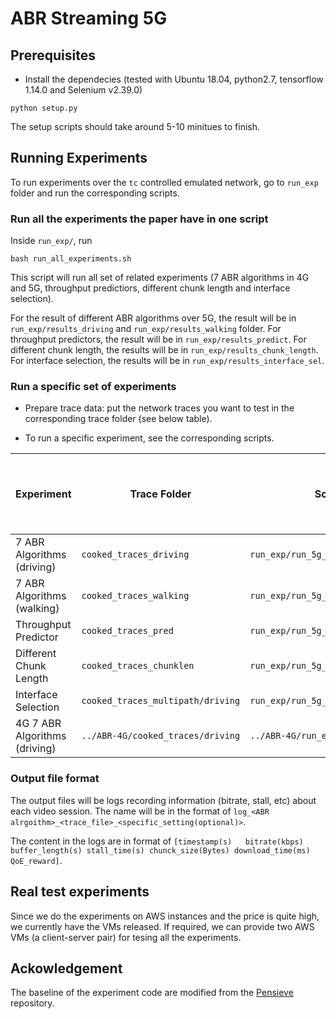 # ABR Streaming 5G


## Prerequisites 
* Install the dependecies (tested with Ubuntu 18.04, python2.7, tensorflow 1.14.0 and Selenium v2.39.0)
```
python setup.py
```

The setup scripts should take around 5-10 minitues to finish. 

## Running Experiments

To run experiments over the `tc` controlled emulated network, go to `run_exp` folder and run the corresponding scripts.

### Run all the experiments the paper have in one script

Inside `run_exp/`, run
```
bash run_all_experiments.sh
```

This script will run all set of related experiments (7 ABR algorithms in 4G and 5G, throughput predictiors, different chunk length and interface selection).

For the result of different ABR algorithms over 5G, the result will be in `run_exp/results_driving` and `run_exp/results_walking` folder. For throughput predictors, the result will be in `run_exp/results_predict`. For different chunk length, the results will be in `run_exp/results_chunk_length`. For interface selection, the results will be in `run_exp/results_interface_sel`.

### Run a specific set of experiments

- Prepare trace data: put the network traces you want to test in the corresponding trace folder (see below table).

- To run a specific experiment, see the corresponding scripts.


| Experiment  | Trace Folder | Script | Output Directory | Expected Finish Time (Hours) | Expected Finish Time - Sampled Set (Hours) |
| ----------- | ----------- | ----------- | ----------- | ----------- | ----------- |
| 7 ABR Algorithms (driving)   | `cooked_traces_driving`  |  `run_exp/run_5g_driving.sh`  |  `run_exp/results_driving`| 19 | 5.5 |
| 7 ABR Algorithms (walking)   | `cooked_traces_walking`  | `run_exp/run_5g_driving.sh`    |  `run_exp/results_walking`| 31 | 1.5 |
| Throughput Predictor   | `cooked_traces_pred`  | `run_exp/run_5g_predict.sh`    |  `run_exp/results_predict`| 1 | 1 |
| Different Chunk Length   | `cooked_traces_chunklen`  | `run_exp/run_5g_chunklen.sh`    |  `run_exp/results_chunklen`| 5 | 1 |
| Interface Selection   | `cooked_traces_multipath/driving`  | `run_exp/run_5g_interface_sel.sh`    |  `run_exp/results_interface_sel`| 5 | 2 |
| 4G 7 ABR Algorithms (driving)   | `../ABR-4G/cooked_traces/driving`  | `../ABR-4G/run_exp/run_4g.sh`    |  `../ABR-4G/run_exp/results_driving`| 27 | 1.5 |


### Output file format
The output files will be logs recording information (bitrate, stall, etc) about each video session. The name will be in the format of `log_<ABR alrgoithm>_<trace_file>_<specific_setting(optional)>`. 

The content in the logs are in format of `[timestamp(s)   bitrate(kbps) buffer_length(s) stall_time(s) chunck_size(Bytes) download_time(ms) QoE_reward]`.

## Real test experiments

Since we do the experiments on AWS instances and the price is quite high, we currently have the VMs released. If required, we can provide two AWS VMs (a client-server pair) for tesing all the experiments.



## Ackowledgement 

The baseline of the experiment code are modified from the [Pensieve](http://web.mit.edu/pensieve/) repository. 